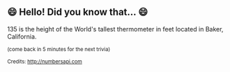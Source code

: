 ## :smile: Hello! Did you know that... :smile:
135 is the height of the World's tallest thermometer in feet located in Baker, California.

<sup>(come back in 5 minutes for the next trivia)</sup>


<sup>Credits: http://numbersapi.com</sup>
